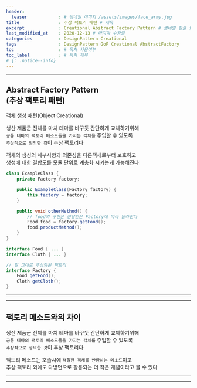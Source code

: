 ```yaml
---
header:
  teaser            : # 썸네일 이미지 /assets/images/face_army.jpg
title               : 추상 팩토리 패턴 # 제목
excerpt             : Creational Abstract Factory Pattern # 썸네일 한줄 요약
last_modified_at    : 2020-12-13 # 마지막 수정일
categories          : DesignPattern Creational
tags                : DesignPattern GoF Creational AbstractFactory
toc                 : # 목차 사용여부
toc_label           : # 목차 제목
# {: .notice--info}
---
```


---
## Abstract Factory Pattern<br>(추상 팩토리 패턴)
객체 생성 패턴(Object Creational)

생산 제품군 전체를 마치 테마를 바꾸듯 간단하게 교체하기위해  
`공통 테마의 팩토리 메소드들을 가지는 객체를` 주입할 수 있도록  
`추상적으로 정의한 것`이 추상 팩토리다  

객체의 생성의 세부사항과 의존성을 다른객체로부터 보호하고  
생성에 대한 결합도를 모듈 단위로 계층화 시키는게 가능해진다  

```java
class ExampleClass {
    private Factory factory;

    public ExampleClass(Factory factory) {
        this.factory = factory;
    }

    public void otherMethod() {
        // food의 구현은 전달받은 Factory에 따라 달라진다
        Food food = factory.getFood();
        food.productMethod();
    }
}

interface Food { ... }
interface Cloth { ... }

// 말 그대로 추상화된 팩토리
interface Factory {
    Food getFood();
    Cloth getCloth();
}
```

---
---
## 팩토리 메소드와의 차이

생산 제품군 전체를 마치 테마를 바꾸듯 간단하게 교체하기위해  
`공통 테마의 팩토리 메소드들을 가지는 객체를` 주입할 수 있도록  
`추상적으로 정의한 것`이 추상 팩토리다  

팩토리 메소드는 호출시에 `적절한 객체를 반환하는 메소드`이고  
추상 팩토리 외에도 다방면으로 활용되는 더 작은 개념이라고 볼 수 있다  

---
---